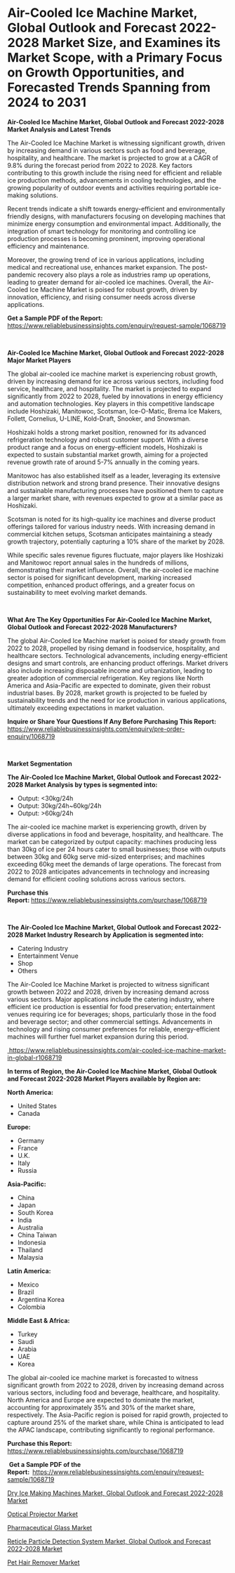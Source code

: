 <p><h1>Air-Cooled Ice Machine Market, Global Outlook and Forecast 2022-2028 Market Size, and Examines its Market Scope, with a Primary Focus on Growth Opportunities, and Forecasted Trends Spanning from 2024 to 2031</h1></p><p><strong>Air-Cooled Ice Machine Market, Global Outlook and Forecast 2022-2028 Market Analysis and Latest Trends</strong></p>
<p><p>The Air-Cooled Ice Machine Market is witnessing significant growth, driven by increasing demand in various sectors such as food and beverage, hospitality, and healthcare. The market is projected to grow at a CAGR of 9.8% during the forecast period from 2022 to 2028. Key factors contributing to this growth include the rising need for efficient and reliable ice production methods, advancements in cooling technologies, and the growing popularity of outdoor events and activities requiring portable ice-making solutions. </p><p>Recent trends indicate a shift towards energy-efficient and environmentally friendly designs, with manufacturers focusing on developing machines that minimize energy consumption and environmental impact. Additionally, the integration of smart technology for monitoring and controlling ice production processes is becoming prominent, improving operational efficiency and maintenance. </p><p>Moreover, the growing trend of ice in various applications, including medical and recreational use, enhances market expansion. The post-pandemic recovery also plays a role as industries ramp up operations, leading to greater demand for air-cooled ice machines. Overall, the Air-Cooled Ice Machine Market is poised for robust growth, driven by innovation, efficiency, and rising consumer needs across diverse applications.</p></p>
<p><strong>Get a Sample PDF of the Report:&nbsp;</strong> <a href="https://www.reliablebusinessinsights.com/enquiry/request-sample/1068719">https://www.reliablebusinessinsights.com/enquiry/request-sample/1068719</a></p>
<p>&nbsp;</p>
<p><strong>Air-Cooled Ice Machine Market, Global Outlook and Forecast 2022-2028 Major Market Players</strong></p>
<p><p>The global air-cooled ice machine market is experiencing robust growth, driven by increasing demand for ice across various sectors, including food service, healthcare, and hospitality. The market is projected to expand significantly from 2022 to 2028, fueled by innovations in energy efficiency and automation technologies. Key players in this competitive landscape include Hoshizaki, Manitowoc, Scotsman, Ice-O-Matic, Brema Ice Makers, Follett, Cornelius, U-LINE, Kold-Draft, Snooker, and Snowsman.</p><p>Hoshizaki holds a strong market position, renowned for its advanced refrigeration technology and robust customer support. With a diverse product range and a focus on energy-efficient models, Hoshizaki is expected to sustain substantial market growth, aiming for a projected revenue growth rate of around 5-7% annually in the coming years.</p><p>Manitowoc has also established itself as a leader, leveraging its extensive distribution network and strong brand presence. Their innovative designs and sustainable manufacturing processes have positioned them to capture a larger market share, with revenues expected to grow at a similar pace as Hoshizaki.</p><p>Scotsman is noted for its high-quality ice machines and diverse product offerings tailored for various industry needs. With increasing demand in commercial kitchen setups, Scotsman anticipates maintaining a steady growth trajectory, potentially capturing a 10% share of the market by 2028.</p><p>While specific sales revenue figures fluctuate, major players like Hoshizaki and Manitowoc report annual sales in the hundreds of millions, demonstrating their market influence. Overall, the air-cooled ice machine sector is poised for significant development, marking increased competition, enhanced product offerings, and a greater focus on sustainability to meet evolving market demands.</p></p>
<p>&nbsp;</p>
<p><strong>What Are The Key Opportunities For Air-Cooled Ice Machine Market, Global Outlook and Forecast 2022-2028 Manufacturers?</strong></p>
<p><p>The global Air-Cooled Ice Machine market is poised for steady growth from 2022 to 2028, propelled by rising demand in foodservice, hospitality, and healthcare sectors. Technological advancements, including energy-efficient designs and smart controls, are enhancing product offerings. Market drivers also include increasing disposable income and urbanization, leading to greater adoption of commercial refrigeration. Key regions like North America and Asia-Pacific are expected to dominate, given their robust industrial bases. By 2028, market growth is projected to be fueled by sustainability trends and the need for ice production in various applications, ultimately exceeding expectations in market valuation.</p></p>
<p><strong>Inquire or Share Your Questions If Any Before Purchasing This Report:</strong> <a href="https://www.reliablebusinessinsights.com/enquiry/pre-order-enquiry/1068719">https://www.reliablebusinessinsights.com/enquiry/pre-order-enquiry/1068719</a></p>
<p>&nbsp;</p>
<p><strong>Market Segmentation</strong></p>
<p><strong>The Air-Cooled Ice Machine Market, Global Outlook and Forecast 2022-2028 Market Analysis by types is segmented into:</strong></p>
<p><ul><li>Output: <30kg/24h</li><li>Output: 30kg/24h~60kg/24h</li><li>Output: >60kg/24h</li></ul></p>
<p><p>The air-cooled ice machine market is experiencing growth, driven by diverse applications in food and beverage, hospitality, and healthcare. The market can be categorized by output capacity: machines producing less than 30kg of ice per 24 hours cater to small businesses; those with outputs between 30kg and 60kg serve mid-sized enterprises; and machines exceeding 60kg meet the demands of large operations. The forecast from 2022 to 2028 anticipates advancements in technology and increasing demand for efficient cooling solutions across various sectors.</p></p>
<p><strong>Purchase this Report:&nbsp;</strong><a href="https://www.reliablebusinessinsights.com/purchase/1068719">https://www.reliablebusinessinsights.com/purchase/1068719</a></p>
<p>&nbsp;</p>
<p><strong>The Air-Cooled Ice Machine Market, Global Outlook and Forecast 2022-2028 Market Industry Research by Application is segmented into:</strong></p>
<p><ul><li>Catering Industry</li><li>Entertainment Venue</li><li>Shop</li><li>Others</li></ul></p>
<p><p>The Air-Cooled Ice Machine Market is projected to witness significant growth between 2022 and 2028, driven by increasing demand across various sectors. Major applications include the catering industry, where efficient ice production is essential for food preservation; entertainment venues requiring ice for beverages; shops, particularly those in the food and beverage sector; and other commercial settings. Advancements in technology and rising consumer preferences for reliable, energy-efficient machines will further fuel market expansion during this period.</p></p>
<p><a href="https://www.reliablebusinessinsights.com/air-cooled-ice-machine-market-in-global-r1068719">&nbsp;https://www.reliablebusinessinsights.com/air-cooled-ice-machine-market-in-global-r1068719</a></p>
<p><strong>In terms of Region, the Air-Cooled Ice Machine Market, Global Outlook and Forecast 2022-2028 Market Players available by Region are:</strong></p>
<p>
    <p> <strong> North America: </strong>
        <ul>
            <li>United States</li>
            <li>Canada</li>
        </ul>
        </p> 
    <p> <strong> Europe: </strong>
        <ul>
            <li>Germany</li>
            <li>France</li>
            <li>U.K.</li>
            <li>Italy</li>
            <li>Russia</li>
        </ul>
        </p> 
    <p> <strong> Asia-Pacific: </strong>
        <ul>
            <li>China</li>
            <li>Japan</li>
            <li>South Korea</li>
            <li>India</li>
            <li>Australia</li>
            <li>China Taiwan</li>
            <li>Indonesia</li>
            <li>Thailand</li>
            <li>Malaysia</li>
        </ul>
        </p> 
    <p> <strong> Latin America: </strong>
        <ul>
            <li>Mexico</li>
            <li>Brazil</li>
            <li>Argentina Korea</li>
            <li>Colombia</li>
        </ul>
        </p> 
    <p> <strong> Middle East & Africa: </strong>
        <ul>
            <li>Turkey</li>
            <li>Saudi</li>
            <li>Arabia</li>
            <li>UAE</li>
            <li>Korea</li>
        </ul>
    </p>
    </p>
<p><p>The global air-cooled ice machine market is forecasted to witness significant growth from 2022 to 2028, driven by increasing demand across various sectors, including food and beverage, healthcare, and hospitality. North America and Europe are expected to dominate the market, accounting for approximately 35% and 30% of the market share, respectively. The Asia-Pacific region is poised for rapid growth, projected to capture around 25% of the market share, while China is anticipated to lead the APAC landscape, contributing significantly to regional performance.</p></p>
<p><strong>Purchase this Report: </strong><a href="https://www.reliablebusinessinsights.com/purchase/1068719">https://www.reliablebusinessinsights.com/purchase/1068719</a></p>
<p>&nbsp;<strong>Get a Sample PDF of the Report:&nbsp;&nbsp;</strong><a href="https://www.reliablebusinessinsights.com/enquiry/request-sample/1068719">https://www.reliablebusinessinsights.com/enquiry/request-sample/1068719</a></p>
<p><strong></strong></p>
<p><p><a href="https://github.com/WashimHussain441/Market-Research-Report-List-1/blob/main/dry-ice-making-machines-market-global-outlook-and-forecast-2022-2028-market.md">Dry Ice Making Machines Market, Global Outlook and Forecast 2022-2028 Market</a></p><p><a href="https://medium.com/@tammyjones1939/this-report-aims-to-deliver-an-in-depth-analysis-of-the-global-optical-projector-market-offering-d0b2b74e9236">Optical Projector Market</a></p><p><a href="https://issuu.com/reportprime-2/docs/pharmaceutical-glass-market-size-20_0c994ebe35840a">Pharmaceutical Glass Market</a></p><p><a href="https://github.com/Annahawkins697/Market-Research-Report-List-1/blob/main/reticle-particle-detection-system-market-global-outlook-and-forecast-2022-2028-market.md">Reticle Particle Detection System Market, Global Outlook and Forecast 2022-2028 Market</a></p><p><a href="https://medium.com/@tammyjones1939/the-pet-hair-remover-market-decisions-are-mostly-driven-by-resource-optimization-and-e17fc301faed">Pet Hair Remover Market</a></p></p>